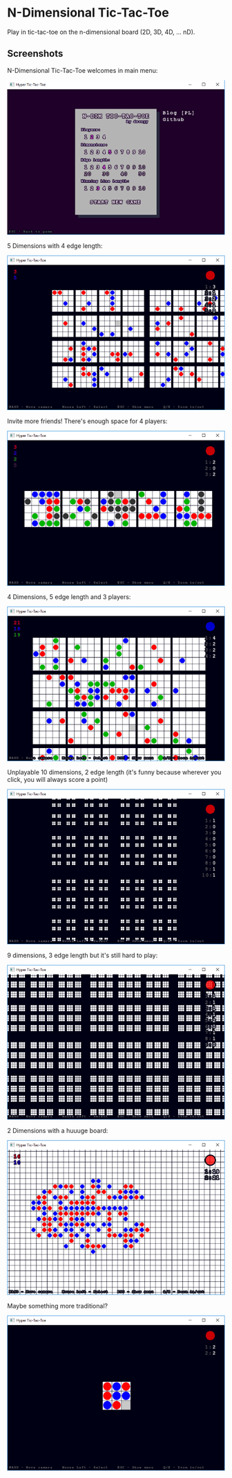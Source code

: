 # N-Dimensional Tic-Tac-Toe
Play in tic-tac-toe on the n-dimensional board (2D, 3D, 4D, ... nD).


## Screenshots

N-Dimensional Tic-Tac-Toe welcomes in main menu:
<p align="center">
  <img src="screenshots/ndttt-menu.png" />
</p>

5 Dimensions with 4 edge length:
<p align="center">
  <img src="screenshots/ndttt-4-4.png" />
</p>

Invite more friends! There's enough space for 4 players:
<p align="center">
  <img src="screenshots/ndttt-3-5.png" />
</p>

4 Dimensions, 5 edge length and 3 players:
<p align="center">
  <img src="screenshots/ndttt-4-5.png" />
</p>

Unplayable 10 dimensions, 2 edge length (it's funny because wherever you click, you will always score a point)
<p align="center">
<img src="screenshots/ndttt-10-2.png" />
</p>

9 dimensions, 3 edge length but it's still hard to play:
<p align="center">
<img src="screenshots/ndttt-9-3.png" />
</p>

2 Dimensions with a huuuge board:
<p align="center">
<img src="screenshots/ndttt-2-50.png" />
</p>

Maybe something more traditional?
<p align="center">
<img src="screenshots/ndttt-2-3.png" />
</p>
